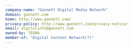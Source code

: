 ```yaml
---
company-name: "Gannett Digital Media Network"
domain: gannett.com
home: http://www.gannett.com/
privacy-policy: http://www.gannett.com/privacy-notice/
email: digitalinfo@gannett.com
owned-by: TEGNA
member-of: "Digital Content Network(?)"
---
```




